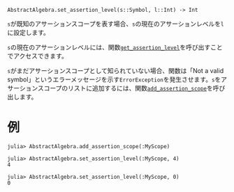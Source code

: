```
AbstractAlgebra.set_assertion_level(s::Symbol, l::Int) -> Int
```

`s`が既知のアサーションスコープを表す場合、`s`の現在のアサーションレベルを`l`に設定します。

`s`の現在のアサーションレベルには、関数[`get_assertion_level`](@ref)を呼び出すことでアクセスできます。

`s`がまだアサーションスコープとして知られていない場合、関数は「Not a valid symbol」というエラーメッセージを示す`ErrorException`を発生させます。`s`をアサーションスコープのリストに追加するには、関数[`add_assertion_scope`](@ref)を呼び出します。

# 例

```jldoctest
julia> AbstractAlgebra.add_assertion_scope(:MyScope)

julia> AbstractAlgebra.set_assertion_level(:MyScope, 4)
4

julia> AbstractAlgebra.set_assertion_level(:MyScope, 0)
0
```
